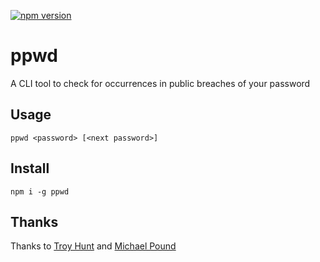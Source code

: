 [![npm version](https://badge.fury.io/js/ppwd@2x.png)](https://badge.fury.io/js/ppwd)

# ppwd

A CLI tool to check for occurrences in public breaches of your password

## Usage

`ppwd <password> [<next password>]`

## Install

`npm i -g ppwd`


## Thanks 

Thanks to [Troy Hunt](https://twitter.com/troyhunt) and [Michael Pound](https://github.com/mikepound)
